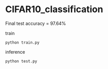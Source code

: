 # CIFAR10_classification

Final test accuracy = 97.64%

train

```
python train.py
```

inference

```
python test.py
```
